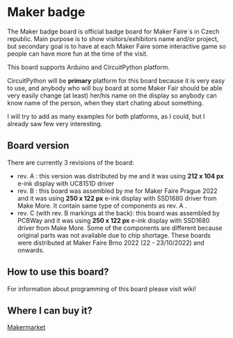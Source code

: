 # Maker badge
The Maker badge board is official badge board for Maker Faire´s in Czech republic. Main purpose is to show visitors/exhibitors name and/or project, but secondary goal is to have at each Maker Faire some interactive game so people can have more fun at the time of the visit.

This board supports Arduino and CircuitPython platform. 

CircuitPython will be **primary** platform for this board because it is very easy to use, and anybody who will buy board at some Maker Fair should be able very easily change (at least) her/his name on the display so anybody can know name of the person, when they start chating about something.  

I will try to add as many examples for both platforms, as I could, but I already saw few very interesting. 

## Board version

There are currently 3 revisions of the board:

- rev. A : this version was distributed by me and it was using **212 x 104 px** e-ink display with UC8151D driver
- rev. B : this board was assembled by me for Maker Faire Prague 2022 and it was using **250 x 122 px** e-ink display with SSD1680 driver from Make More. It contain same type of components as rev. A .  
- rev. C (with rev. B markings at the back): this board was assembled by PCBWay and it was using **250 x 122 px** e-ink display with SSD1680 driver from Make More. Some of the components are different because original parts was not available due to chip shortage. These boards were distributed at Maker Faire Brno 2022 (22 - 23/10/2022) and onwards.

## How to use this board? 

For information about programming of this board please visit wiki!

## Where I can buy it? 

[Makermarket](http://makermarket.cz/) 

